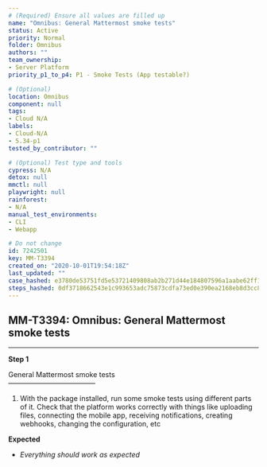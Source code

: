 ```yaml
---
# (Required) Ensure all values are filled up
name: "Omnibus: General Mattermost smoke tests"
status: Active
priority: Normal
folder: Omnibus
authors: ""
team_ownership: 
- Server Platform
priority_p1_to_p4: P1 - Smoke Tests (App testable?)

# (Optional)
location: Omnibus
component: null
tags:
- Cloud N/A
labels: 
- Cloud-N/A
- 5.34-p1
tested_by_contributor: ""

# (Optional) Test type and tools
cypress: N/A
detox: null
mmctl: null
playwright: null
rainforest: 
- N/A
manual_test_environments:
- CLI
- Webapp

# Do not change
id: 7242501
key: MM-T3394
created_on: "2020-10-01T19:54:18Z"
last_updated: ""
case_hashed: e3780de53751fd5e53721409808ab2b271d44e184807596a1aabe62ff10ca22b7419b407e10fa7b368a7e5dce08fb78b
steps_hashed: 0df3718662543e1c993653adc75873cdfa73ed0e390ea2168eb8d3cc885831b71f3a4835e3b9074b7631df8542def831
---
```


<!-- (Auto-generated) Based on frontmatter's "key" and "name" -->

## MM-T3394: Omnibus: General Mattermost smoke tests

---

**Step 1**

General Mattermost smoke tests\
–––––––––––––––––––––––––

1. With the package installed, run some smoke tests using different parts of it. Check that the platform works correctly with things like uploading files, connecting the mobile app, receiving notifications, creating webhooks, changing the configuration, etc

**Expected**

- _Everything should work as expected_
